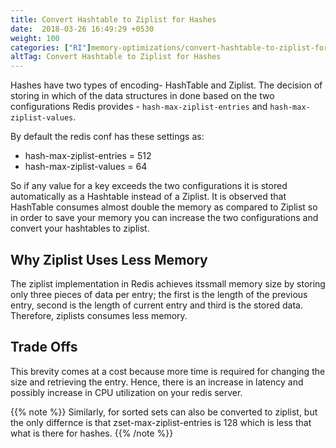 ```yaml
---
title: Convert Hashtable to Ziplist for Hashes
date:  2018-03-26 16:49:29 +0530
weight: 100
categories: ["RI"]memory-optimizations/convert-hashtable-to-ziplist-for-hashes/
altTag: Convert Hashtable to Ziplist for Hashes
---
```

Hashes have two types of encoding- HashTable and Ziplist. The decision of storing in which of the data structures in done based on the two configurations Redis provides - `hash-max-ziplist-entries` and `hash-max-ziplist-values`.

By default the redis conf has these settings as:

- hash-max-ziplist-entries = 512
- hash-max-ziplist-values = 64

So if any value for a key exceeds the two configurations it is stored automatically as a Hashtable instead of a Ziplist. It is observed that HashTable consumes almost double the memory as compared to Ziplist so in order to save your memory you can increase the two configurations and convert your hashtables to ziplist.

## Why Ziplist Uses Less Memory

The ziplist implementation in Redis achieves itssmall memory size by storing only three pieces of data per entry; the first is the length of the previous entry, second is the length of current entry and third is the stored data. Therefore, ziplists consumes less memory.

## Trade Offs

This brevity comes at a cost because more time is required for changing the size and retrieving the entry. Hence, there is an increase in latency and possibly increase in CPU utilization on your redis server.

{{% note %}}
Similarly, for sorted sets can also be converted to ziplist, but the only differnce is that zset-max-ziplist-entries is 128 which is less that what is there for hashes.
{{% /note %}}
